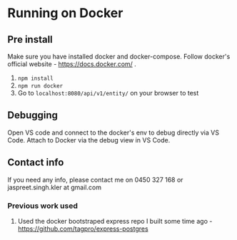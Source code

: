 # Running on Docker

## Pre install
Make sure you have installed docker and docker-compose. Follow docker's official website - https://docs.docker.com/ .

1. `npm install`
2. `npm run docker`
3. Go to `localhost:8080/api/v1/entity/` on your browser to test

## Debugging
Open VS code and connect to the docker's env to debug directly via VS Code. Attach to Docker via the debug view in VS Code.

## Contact info
If you need any info, please contact me on 0450 327 168 or jaspreet.singh.kler at gmail.com

### Previous work used
1. Used the docker bootstraped express repo I built some time ago - https://github.com/tagpro/express-postgres 
